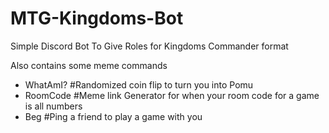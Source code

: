 # MTG-Kingdoms-Bot
Simple Discord Bot To Give Roles for Kingdoms Commander format

Also contains some meme commands
- WhatAmI? #Randomized coin flip to turn you into Pomu
- RoomCode #Meme link Generator for when your room code for a game is all numbers
- Beg #Ping a friend to play a game with you
